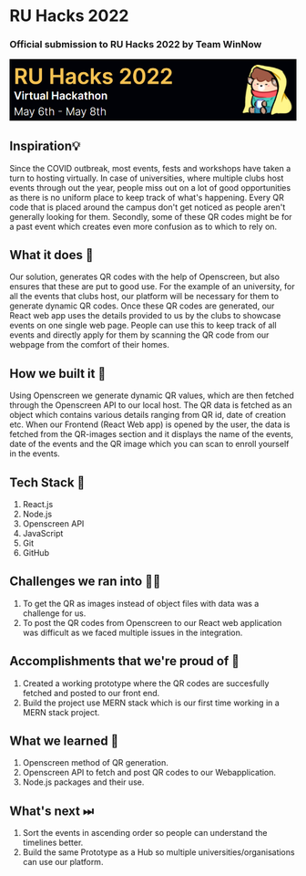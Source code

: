 # RU Hacks 2022
### Official submission to RU Hacks 2022 by Team WinNow

![RU_Hacks](Repository-Assests/Cover.png) 

## Inspiration💡
Since the COVID outbreak, most events, fests and workshops have taken a turn to hosting virtually. In case of universities, where multiple clubs host events through out the year, people miss out on a lot of good opportunities as there is no uniform place to keep track of what's happening. Every QR code that is placed around the campus don't get noticed as people aren't generally looking for them. Secondly, some of these QR codes might be for a past event which creates even more confusion as to which to rely on. 

## What it does 🧭
Our solution, generates QR codes with the help of Openscreen, but also ensures that these are put to good use. For the example of an university, for all the events that clubs host, our platform will be necessary for them to generate dynamic QR codes. Once these QR codes are generated, our React web app uses the details provided to us by the clubs to showcase events on one single web page. People can use this to keep track of all events and directly apply for them by scanning the QR code from our webpage from the comfort of their homes. 

## How we built it 🔧
Using Openscreen we generate dynamic QR values, which are then fetched through the Openscreen API to our local host. The QR data is fetched as an object which contains various details ranging from QR id, date of creation etc. When our Frontend (React Web app) is opened by the user, the data is fetched from the QR-images section and it displays the name of the events, date of the events and the QR image which you can scan to enroll yourself in the events.  

## Tech Stack 🔨
1. React.js
2. Node.js
3. Openscreen API
4. JavaScript
5. Git
6. GitHub

## Challenges we ran into 🏃‍♂️

1. To get the QR as images instead of object files with data was a challenge for us.
2. To post the QR codes from Openscreen to our React web application was difficult as we faced multiple issues in the integration. 

## Accomplishments that we're proud of 🏅
1. Created a working prototype where the QR codes are succesfully fetched and posted to our front end. 
2. Build the project use MERN stack which is our first time working in a MERN stack project. 

## What we learned 🧠
1. Openscreen method of QR generation.
2. Openscreen API to fetch and post QR codes to our Webapplication.
3. Node.js packages and their use. 



## What's next ⏭

1. Sort the events in ascending order so people can understand the timelines better. 
2. Build the same Prototype as a Hub so multiple universities/organisations can use our platform. 
